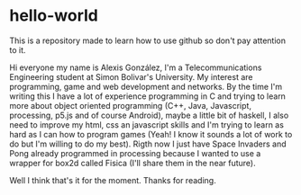 # hello-world
This is a repository made to learn how to use github so don't pay attention to it.

Hi everyone my name is Alexis González, I'm a Telecommunications Engineering student at Simon Bolivar's University. My interest are programming, game and web development and networks. By the time I'm writing this I have a lot of experience programming in C and trying to learn more about object oriented programming (C++, Java, Javascript, processing, p5.js and of course Android), maybe a little bit of haskell, I also need to improve my html, css an javascript skills and I'm trying to learn as hard as I can how to program games (Yeah! I know it sounds a lot of work to do but I'm willing to do my best). Rigth now I just have Space Invaders and Pong already programmed in processing because I wanted to use a wrapper for box2d called Fisica (I'll share them in the near future).

Well I think that's it for the moment. Thanks for reading.
